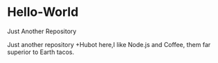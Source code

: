 # Hello-World
Just Another Repository

Just another repository
+Hubot here,I like Node.js and Coffee,
them far superior  to Earth tacos.
